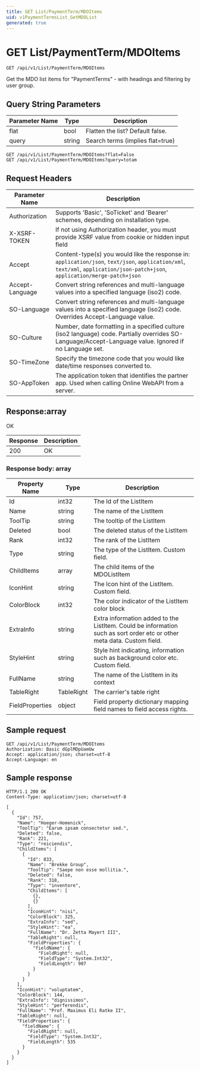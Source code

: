 ```yaml
---
title: GET List/PaymentTerm/MDOItems
uid: v1PaymentTermsList_GetMDOList
generated: true
---
```


# GET List/PaymentTerm/MDOItems

```http
GET /api/v1/List/PaymentTerm/MDOItems
```

Get the MDO list items for "PaymentTerms" - with headings and filtering by user group.







## Query String Parameters

| Parameter Name | Type |  Description |
|----------------|------|--------------|
| flat | bool |  Flatten the list? Default false. |
| query | string |  Search terms (implies flat=true) |

```http
GET /api/v1/List/PaymentTerm/MDOItems?flat=False
GET /api/v1/List/PaymentTerm/MDOItems?query=totam
```


## Request Headers

| Parameter Name | Description |
|----------------|-------------|
| Authorization  | Supports 'Basic', 'SoTicket' and 'Bearer' schemes, depending on installation type. |
| X-XSRF-TOKEN   | If not using Authorization header, you must provide XSRF value from cookie or hidden input field |
| Accept         | Content-type(s) you would like the response in: `application/json`, `text/json`, `application/xml`, `text/xml`, `application/json-patch+json`, `application/merge-patch+json` |
| Accept-Language | Convert string references and multi-language values into a specified language (iso2) code. |
| SO-Language | Convert string references and multi-language values into a specified language (iso2) code. Overrides Accept-Language value. |
| SO-Culture | Number, date formatting in a specified culture (iso2 language) code. Partially overrides SO-Language/Accept-Language value. Ignored if no Language set. |
| SO-TimeZone | Specify the timezone code that you would like date/time responses converted to. |
| SO-AppToken | The application token that identifies the partner app. Used when calling Online WebAPI from a server. |


## Response:array

OK

| Response | Description |
|----------------|-------------|
| 200 | OK |

### Response body: array

| Property Name | Type |  Description |
|----------------|------|--------------|
| Id | int32 | The Id of the ListItem |
| Name | string | The name of the ListItem |
| ToolTip | string | The tooltip of the ListItem |
| Deleted | bool | The deleted status of the ListItem |
| Rank | int32 | The rank of the ListItem |
| Type | string | The type of the ListItem. Custom field. |
| ChildItems | array | The child items of the MDOListItem |
| IconHint | string | The Icon hint of the ListItem. Custom field. |
| ColorBlock | int32 | The color indicator of the ListItem color block |
| ExtraInfo | string | Extra information added to the ListItem. Could be information such as sort order etc or other meta data. Custom field. |
| StyleHint | string | Style hint indicating, information such as background color etc. Custom field. |
| FullName | string | The name of the ListItem in its context |
| TableRight | TableRight | The carrier's table right |
| FieldProperties | object | Field property dictionary mapping field names to field access rights. |

## Sample request

```http!
GET /api/v1/List/PaymentTerm/MDOItems
Authorization: Basic dGplMDpUamUw
Accept: application/json; charset=utf-8
Accept-Language: en
```

## Sample response

```http_
HTTP/1.1 200 OK
Content-Type: application/json; charset=utf-8

[
  {
    "Id": 757,
    "Name": "Hoeger-Homenick",
    "ToolTip": "Earum ipsam consectetur sed.",
    "Deleted": false,
    "Rank": 221,
    "Type": "reiciendis",
    "ChildItems": [
      {
        "Id": 833,
        "Name": "Brekke Group",
        "ToolTip": "Saepe non esse mollitia.",
        "Deleted": false,
        "Rank": 318,
        "Type": "inventore",
        "ChildItems": [
          {},
          {}
        ],
        "IconHint": "nisi",
        "ColorBlock": 325,
        "ExtraInfo": "sed",
        "StyleHint": "ea",
        "FullName": "Dr. Zetta Mayert III",
        "TableRight": null,
        "FieldProperties": {
          "fieldName": {
            "FieldRight": null,
            "FieldType": "System.Int32",
            "FieldLength": 907
          }
        }
      }
    ],
    "IconHint": "voluptatem",
    "ColorBlock": 144,
    "ExtraInfo": "dignissimos",
    "StyleHint": "perferendis",
    "FullName": "Prof. Maximus Eli Ratke II",
    "TableRight": null,
    "FieldProperties": {
      "fieldName": {
        "FieldRight": null,
        "FieldType": "System.Int32",
        "FieldLength": 535
      }
    }
  }
]
```